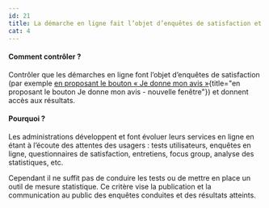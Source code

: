 ```yaml
---
id: 21
title: La démarche en ligne fait l’objet d’enquêtes de satisfaction et donne accès aux résultats
cat: 4
---
```


#### Comment contrôler ?

Contrôler que les démarches en ligne font l’objet d’enquêtes de satisfaction (par exemple [en proposant le bouton « Je donne mon avis »](https://observatoire.numerique.gouv.fr/Aide/Donner%20son%20avis){title="en proposant le bouton Je donne mon avis - nouvelle fenêtre"}) et donnent accès aux résultats.

#### Pourquoi ?

Les administrations développent et font évoluer leurs services en ligne en étant à l’écoute des attentes des usagers : tests utilisateurs, enquêtes en ligne, questionnaires de satisfaction, entretiens, focus group, analyse des statistiques, etc.

Cependant il ne suffit pas de conduire les tests ou de mettre en place un outil de mesure statistique. Ce critère vise la publication et la communication au public des enquêtes conduites et des résultats atteints.
